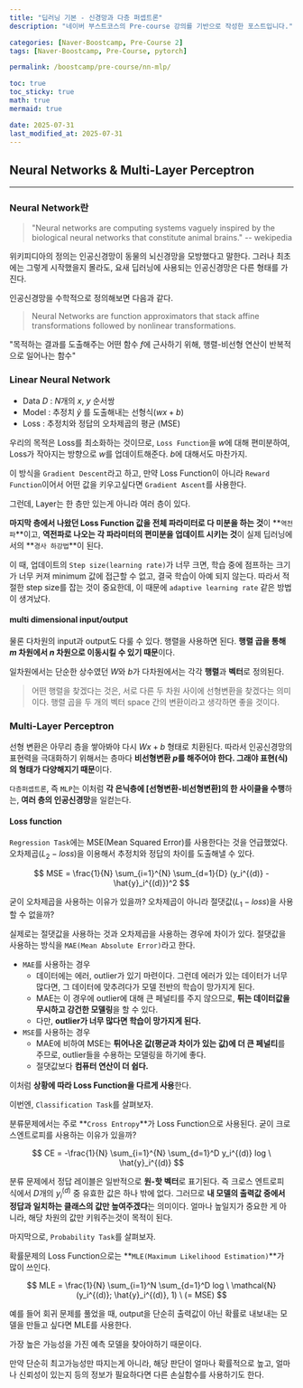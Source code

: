 ```yaml
---
title: "딥러닝 기본 - 신경망과 다층 퍼셉트론"
description: "네이버 부스트코스의 Pre-course 강의를 기반으로 작성한 포스트입니다."

categories: [Naver-Boostcamp, Pre-Course 2]
tags: [Naver-Boostcamp, Pre-Course, pytorch]

permalink: /boostcamp/pre-course/nn-mlp/

toc: true
toc_sticky: true
math: true
mermaid: true

date: 2025-07-31
last_modified_at: 2025-07-31
---
```


## Neural Networks & Multi-Layer Perceptron
---------------

### Neural Network란

> "Neural networks are computing systems vaguely inspired by the biological neural networks that constitute animal brains." -- wekipedia

위키피디아의 정의는 인공신경망이 동물의 뇌신경망을 모방했다고 말한다. 그러나 최초에는 그렇게 시작했을지 몰라도, 요새 딥러닝에 사용되는 인공신경망은 다른 형태를 가진다.

인공신경망을 수학적으로 정의해보면 다음과 같다.

> Neural Networks are function approximators that stack affine transformations followed by nonlinear transformations.

"목적하는 결과를 도출해주는 어떤 함수 $f$에 근사하기 위해, 행렬-비선형 연산이 반복적으로 일어나는 함수"

### Linear Neural Network

- Data $D$ : $N$개의 $x$, $y$ 순서쌍
- Model : 추정치 $\hat{y}$ 를 도출해내는 선형식($wx + b$)
- Loss : 추정치와 정답의 오차제곱의 평균 (MSE)

우리의 목적은 Loss를 최소화하는 것이므로, `Loss Function`을 $w$에 대해 편미분하여, Loss가 작아지는 방향으로 $w$를 업데이트해준다. $b$에 대해서도 마찬가지.

이 방식을 `Gradient Descent`라고 하고, 만약 Loss Function이 아니라 `Reward Function`이어서 어떤 값을 키우고싶다면 `Gradient Ascent`를 사용한다.

그런데, Layer는 한 층만 있는게 아니라 여러 층이 있다.

**마지막 층에서 나왔던 Loss Function 값을 전체 파라미터로 다 미분을 하는 것**이 **`역전파`**이고, **역전파로 나오는 각 파라미터의 편미분을 업데이트 시키는 것**이 실제 딥러닝에서의 **`경사 하강법`**이 된다.

이 때, 업데이트의 `Step size(learning rate)`가 너무 크면, 학습 중에 점프하는 크기가 너무 커져 minimum 값에 접근할 수 없고, 결국 학습이 아예 되지 않는다. 따라서 적절한 step size를 잡는 것이 중요한데, 이 때문에 `adaptive learning rate` 같은 방법이 생겨났다.

#### multi dimensional input/output

물론 다차원의 input과 output도 다룰 수 있다. 행렬을 사용하면 된다. **행렬 곱을 통해 $m$ 차원에서 $n$ 차원으로 이동시킬 수 있기 때문**이다.

일차원에서는 단순한 상수였던 $W$와 $b$가 다차원에서는 각각 **행렬**과 **벡터**로 정의된다.

> 어떤 행렬을 찾겠다는 것은, 서로 다른 두 차원 사이에 선형변환을 찾겠다는 의미이다. 행렬 곱을 두 개의 벡터 space 간의 변환이라고 생각하면 좋을 것이다.

### Multi-Layer Perceptron

선형 변환은 아무리 층을 쌓아봐야 다시 $Wx+b$ 형태로 치환된다. 따라서 인공신경망의 표현력을 극대화하기 위해서는 층마다 **비선형변환 $p$를 해주어야 한다. 그래야 표현(식)의 형태가 다양해지기 때문**이다.

`다층퍼셉트론`, 즉 `MLP`는 이처럼 **각 은닉층에 [선형변환-비선형변환]의 한 사이클을 수행**하는, **여러 층의 인공신경망**을 일컫는다.

#### Loss function

`Regression Task`에는 MSE(Mean Squared Error)를 사용한다는 것을 언급했었다. 오차제곱($L_2−loss$)을 이용해서 추정치와 정답의 차이를 도출해낼 수 있다.

$$
MSE = \frac{1}{N} \sum_{i=1}^{N} \sum_{d=1}{D} (y_i^{(d)} - \hat{y}_i^{(d)})^2
$$

굳이 오차제곱을 사용하는 이유가 있을까? 오차제곱이 아니라 절댓값($L_1 - loss$)을 사용할 수 없을까?

실제로는 절댓값을 사용하는 것과 오차제곱을 사용하는 경우에 차이가 있다. 절댓값을 사용하는 방식을 `MAE(Mean Absolute Error)`라고 한다.

- `MAE`를 사용하는 경우
    - 데이터에는 에러, outlier가 있기 마련이다. 그런데 에러가 있는 데이터가 너무 많다면, 그 데이터에 맞추려다가 모델 전반의 학습이 망가지게 된다.
    - MAE는 이 경우에 outlier에 대해 큰 페널티를 주지 않으므로, **튀는 데이터값을 무시하고 강건한 모델링**을 할 수 있다.
    - 다만, **outlier가 너무 많다면 학습이 망가지게 된다.**
- `MSE`를 사용하는 경우
    - MAE에 비하여 MSE는 **튀어나온 값(평균과 차이가 있는 값)에 더 큰 페널티**를 주므로, outlier들을 수용하는 모델링을 하기에 좋다.
    - 절댓값보다 **컴퓨터 연산이 더 쉽다.**

이처럼 **상황에 따라 Loss Function을 다르게 사용**한다.

이번엔, `Classification Task`를 살펴보자.

분류문제에서는 주로 **`Cross Entropy`**가 Loss Function으로 사용된다. 굳이 크로스엔트로피를 사용하는 이유가 있을까?

$$
CE = -\frac{1}{N} \sum_{i=1}^{N} \sum_{d=1}^D y_i^{(d)} log \ \hat{y}_i^{(d)}
$$

분류 문제에서 정답 레이블은 일반적으로 **원-핫 벡터**로 표기된다. 즉 크로스 엔트로피 식에서 $D$개의 $y_i^{(d)}$ 중 유효한 값은 하나 밖에 없다. 그러므로 **내 모델의 출력값 중에서 정답과 일치하는 클래스의 값만 높여주겠다**는 의미이다. 얼마나 높일지가 중요한 게 아니라, 해당 차원의 값만 키워주는것이 목적이 된다.

마지막으로, `Probability Task`를 살펴보자.

확률문제의 Loss Function으로는 **`MLE(Maximum Likelihood Estimation)`**가 많이 쓰인다.

$$
MLE = \frac{1}{N} \sum_{i=1}^N \sum_{d=1}^D log \ \mathcal{N} (y_i^{(d)}; \hat{y}_i^{(d)}, 1) \ (= MSE)
$$

예를 들어 회귀 문제를 풀었을 때, output을 단순히 출력값이 아닌 확률로 내보내는 모델을 만들고 싶다면 MLE를 사용한다.

가장 높은 가능성을 가진 예측 모델을 찾아야하기 때문이다.

만약 단순히 최고가능성만 따지는게 아니라, 해당 판단이 얼마나 확률적으로 높고, 얼마나 신뢰성이 있는지 등의 정보가 필요하다면 다른 손실함수를 사용하기도 한다.
